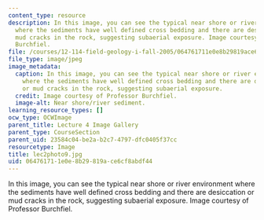 ```yaml
---
content_type: resource
description: In this image, you can see the typical near shore or river environment
  where the sediments have well defined cross bedding and there are desiccation or
  mud cracks in the rock, suggesting subaerial exposure. Image courtesy of Professor
  Burchfiel.
file: /courses/12-114-field-geology-i-fall-2005/064761711e0e8b29819ace6cf8abdf44_lec2photo9.jpg
file_type: image/jpeg
image_metadata:
  caption: In this image, you can see the typical near shore or river environment
    where the sediments have well defined cross bedding and there are desiccation
    or mud cracks in the rock, suggesting subaerial exposure.
  credit: Image courtesy of Professor Burchfiel.
  image-alt: Near shore/river sediment.
learning_resource_types: []
ocw_type: OCWImage
parent_title: Lecture 4 Image Gallery
parent_type: CourseSection
parent_uid: 23584c04-be2a-b2c7-4797-dfc0405f37cc
resourcetype: Image
title: lec2photo9.jpg
uid: 06476171-1e0e-8b29-819a-ce6cf8abdf44
---
```

In this image, you can see the typical near shore or river environment where the sediments have well defined cross bedding and there are desiccation or mud cracks in the rock, suggesting subaerial exposure. Image courtesy of Professor Burchfiel.

